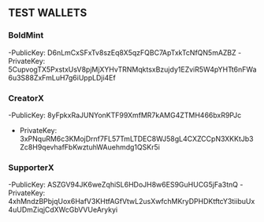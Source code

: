 ## TEST WALLETS

### BoldMint

-PublicKey: D6nLmCxSFxTv8szEq8X5qzFQBC7ApTxkTcNfQN5mAZBZ
-PrivateKey: 5CupvogTX5PxstxUsV8pjMjXYHvTRNMqktsxBzujdy1EZviR5W4pYHTt6nFWa6u3S88ZxFmLuH7g6iUppLDji4Ef

### CreatorX

-PublicKey: 8yFpkxRaJUNYonKTF99XmfMR7kAMG4ZTMH466bxR9PJc

- PrivateKey: 3xPNquRM6c3KMojDrnf7FL57TmLTDEC8WJ58gL4CXZCCpN3XKKtJb3Zc8H9qevhafFbKwztuhWAuehmdg1QSKr5i

### SupporterX

-PublicKey: ASZGV94JK6weZqhiSL6HDoJH8w6ES9GuHUCG5jFa3tnQ
-PrivateKey: 4xhMndzBPbjqUox6HafV3KHtfAGfVtwL2usXwfchMKryDPHDKtftcY3tiibuUx4uUDmZiqjCdXWcGbVVUeArykyi
